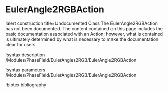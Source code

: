 <!-- MOOSE Documentation Stub: Remove this when content is added. -->

# EulerAngle2RGBAction

!alert construction title=Undocumented Class
The EulerAngle2RGBAction has not been documented. The content contained on this page
includes the basic documentation associated with an Action; however, what is contained is
ultimately determined by what is necessary to make the documentation clear for users.

!syntax description /Modules/PhaseField/EulerAngles2RGB/EulerAngle2RGBAction

!syntax parameters /Modules/PhaseField/EulerAngles2RGB/EulerAngle2RGBAction

!bibtex bibliography
